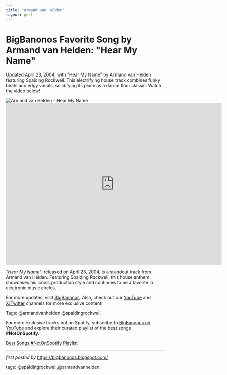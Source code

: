```yaml
---
title: "armand van helden"
layout: post
---
```

<!-- Title of the Post -->
<h1 >BigBanonos Favorite Song by Armand van Helden: "Hear My Name"</h1> <!-- Introductory Text -->
<p >Updated April 23, 2004, with "Hear My Name" by Armand van Helden featuring Spalding Rockwell. This electrifying house track combines funky beats and edgy vocals, solidifying its place as a dance floor classic. Watch the video below!</p> <!-- Featured Image -->
<div > <img src="https://www.rollingstone.com/wp-content/uploads/2018/06/rs-28132-20140423-armin-x1800-1398291958.jpg" alt="Armand van Helden - Hear My Name" />
</div> <!-- YouTube Video Embed -->
<div > <iframe width="685" height="514" src="https://www.youtube.com/embed/zsZ0c-UoDnc" title="Armand Van Helden feat. Spalding Rockwell - Hear My Name" frameborder="0" allow="accelerometer; autoplay; clipboard-write; encrypted-media; gyroscope; picture-in-picture; web-share" referrerpolicy="strict-origin-when-cross-origin" allowfullscreen></iframe>
</div> <!-- Song Information -->
<div > <p><em>"Hear My Name"</em>, released on April 23, 2004, is a standout track from Armand van Helden. Featuring Spalding Rockwell, this house anthem showcases his iconic production style and continues to be a favorite in electronic music circles.</p>
</div> <!-- Footer Links -->
<div > <p>For more updates, visit <a href="https://bigbanonos.blogspot.com/" target="_blank">BigBanonos</a>. Also, check out our <a href="https://www.youtube.com/@BigBanonos" target="_blank">YouTube</a> and <a href="https://x.com/bigbanonos" target="_blank">X/Twitter</a> channels for more exclusive content!</p>
</div> <!-- Tags -->
<p >Tags: @armandvanhelden,@spaldingrockwell,</p>


<!--Subscribe and Playlist Links-->
<div>
    <p>For more exclusive tracks not on Spotify, subscribe to <a href="https://www.youtube.com/@BigBanonos" target="_blank">BigBanonos on YouTube</a> and explore their curated playlist of the best songs <strong>#NotOnSpotify</strong>.</p>
    <p><a href="https://www.youtube.com/playlist?list=PLtuNtuTatqI0kFahUCbtbfenC_ET5O_tr" target="_blank">Best Songs #NotOnSpotify Playlist<br /></a></p></div>

<hr />

<p><em>first posted by</em> <a href="https://bigbanonos.blogspot.com/" rel="noopener" target="_new">https://bigbanonos.blogspot.com/</a></p>

<p>tags: @spaldingrockwell,@armandvanhelden,</p>
